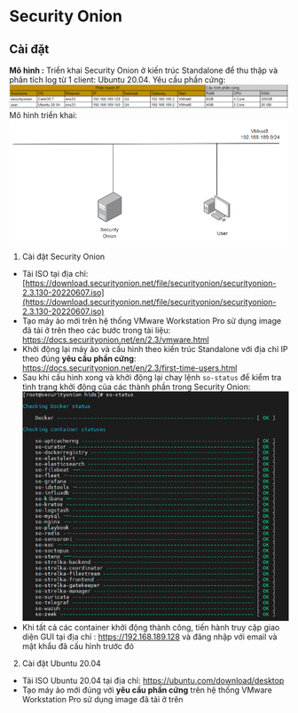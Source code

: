 #  Security Onion
## Cài đặt 
**Mô hình :**
Triển khai Security Onion ở kiến trúc Standalone để thu thập và phân tích log từ 1 client: Ubuntu 20.04.
Yêu cầu phần cứng:
![Screenshot](/images/yeucauphancung.png)
Mô hình triển khai:
![Screenshot](/images/mohinhtrienkhai.png)
1. Cài đặt Security Onion
- Tải ISO tại địa chỉ: [https://download.securityonion.net/file/securityonion/securityonion-2.3.130-20220607.iso](https://download.securityonion.net/file/securityonion/securityonion-2.3.130-20220607.iso)
- Tạo máy ảo mới trên hệ thống VMware Workstation Pro sử dụng image đã tải ở trên theo các bước trong tài liệu: https://docs.securityonion.net/en/2.3/vmware.html
- Khởi động lại máy ảo và cấu hình theo kiến trúc Standalone với địa chỉ IP theo đúng **yêu cầu phần cứng**: https://docs.securityonion.net/en/2.3/first-time-users.html
- Sau khi cấu hình xong và khởi động lại chay lệnh 
`so-status` để kiểm tra tình trạng khởi động của các thành phần trong Security Onion:
![Screenshot](/images/so-status.png)
- Khi tất cả các container khởi động thành công, tiến hành truy cập giao diện GUI tại địa chỉ : https://192.168.189.128 và đăng nhập với email và mật khẩu đã cấu hình trước đó
2. Cài đặt Ubuntu 20.04 
- Tải ISO Ubuntu 20.04 tại địa chỉ:
https://ubuntu.com/download/desktop
- Tạo máy ảo mới đúng với **yêu cầu phần cứng** trên hệ thống VMware Workstation Pro sử dụng image đã tải ở trên



